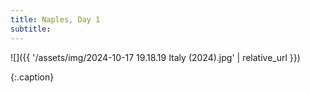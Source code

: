 ```yaml
---
title: Naples, Day 1
subtitle:
---
```


![]({{ '/assets/img/2024-10-17 19.18.19 Italy (2024).jpg' | relative_url }})

{:.caption}
